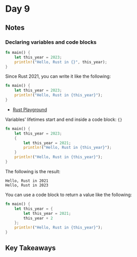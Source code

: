 # Day 9

## Notes

### Declaring variables and code blocks

```rust
fn main() {
    let this_year = 2023;
    println!("Hello, Rust in {}", this_year);
}
```

Since Rust 2021, you can write it like the following:

```rust
fn main() {
    let this_year = 2023;
    println!("Hello, Rust in {this_year}");
}
```

- [Rust Playground](https://play.rust-lang.org/?version=stable&mode=debug&edition=2021&gist=38f8393f0e2727ef02147223390665f0)

Variables’ lifetimes start and end inside a code block: `{}`

```rust
fn main() {
    let this_year = 2023;
    {
        let this_year = 2021;
        println!("Hello, Rust in {this_year}");
    }
    println!("Hello, Rust in {this_year}");
}
```

The following is the result:

```text
Hello, Rust in 2021
Hello, Rust in 2023
```

You can use a code block to return a value like the following:

```rust
fn main() {
    let this_year = {
        let this_year = 2021;
        this_year + 2
    };
    println!("Hello, Rust in {this_year}");
}
```

## Key Takeaways
